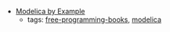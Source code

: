 * [Modelica by Example](http://book.xogeny.com)
    * tags: [free-programming-books](../tags/free-programming-books.md), [modelica](../tags/modelica.md)
